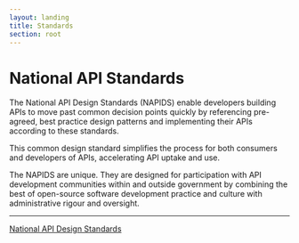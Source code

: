 ```yaml
---
layout: landing
title: Standards 
section: root
---
```


# National API Standards 

The National API Design Standards (NAPIDS) enable developers building APIs to move past common decision points quickly by referencing pre-agreed, best practice design patterns and implementing their APIs according to these standards.
  
This common design standard simplifies the process for both consumers and developers of APIs, accelerating API uptake and use. 
 
The NAPIDS are unique. They are designed for participation with API development communities within and outside government by combining the best of open-source software development practice and culture with administrative rigour and oversight. 

<hr/>

[National API Design Standards](/standards/national_api_standards)
